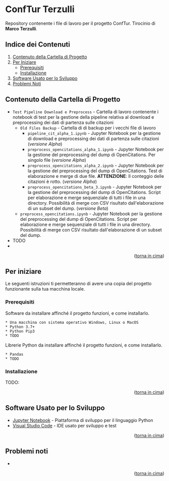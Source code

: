 # ConfTur Terzulli
Repository contenente i file di lavoro per il progetto ConfTur. Tirocinio di **Marco Terzulli**.

## Indice dei Contenuti
<ol>
	<li>
		<a href="#contenuto-della-cartella-di-progetto">Contenuto della Cartella di Progetto</a>
	</li>
	<li>
		<a href="#per-iniziare">Per Iniziare</a>
		<ul>
			<li><a href="#prerequisiti">Prerequisiti</a></li>
			<li><a href="#installaione">Installazione</a></li>
		</ul>
	</li>
	<li><a href="#software-usato-per-lo-sviluppo">Software Usato per lo Sviluppo</a></li>
	<li><a href="#problemi-noti">Problemi Noti</a></li>
</ol>

## Contenuto della Cartella di Progetto
 * ```Test Pipeline Download e Preprocess``` - Cartella di lavoro contenente i notebook di test per la gestione della pipeline relativa al download e preprocessing dei dati di partenza sulle citazioni
	* ```Old Files Backup``` - Cartella di di backup per i vecchi file di lavoro
		*  ```pipeline_cit_alpha_1.ipynb``` - Jupyter Notebook per la gestione di download e preprocessing dei dati di partenza sulle citazioni (*versione Alpha*)
		*  ```preprocess_opencitations_alpha_1.ipynb``` - Jupyter Notebook per la gestione del preprocessing del dump di OpenCitations. Per singolo file (*versione Alpha*)
		*  ```preprocess_opencitations_alpha_2.ipynb``` - Jupyter Notebook per la gestione del preprocessing del dump di OpenCitations. Test di elaborazione e merge di due file. **ATTENZIONE**: Il conteggio delle citazioni è rotto. (*versione Alpha*)
		*  ```preprocess_opencitations_beta_3.ipynb``` - Jupyter Notebook per la gestione del preprocessing del dump di OpenCitations.  Script per elaborazione e merge sequenziale di tutti i file in una directory. Possibilità di merge con CSV risultato dall'elaborazione di un subset del dump. (*versione Beta*)
	*  ```preprocess_opencitations.ipynb``` - Jupyter Notebook per la gestione del preprocessing del dump di OpenCitations.  Script per elaborazione e merge sequenziale di tutti i file in una directory. Possibilità di merge con CSV risultato dall'elaborazione di un subset del dump.
 * TODO
 * 

<p align="right">(<a href="#top">torna in cima</a>)</p>
 
 
## Per iniziare

Le seguenti istruzioni ti permetteranno di avere una copia del progetto funzionante sulla tua macchina locale.

### Prerequisiti

Software da installare affinché il progetto funzioni, e come installarlo.

```
* Una macchina con sistema operativo Windows, Linux o MacOS
* Python 3.7+
* Python Pip3
* TODO
```

Librerie Python da installare affinché il progetto funzioni, e come installarlo.

```
* Pandas
* TODO
```

### Installazione

TODO: <br />

<p align="right">(<a href="#top">torna in cima</a>)</p>



## Software Usato per lo Sviluppo
* [Jupyter Notebook](https://jupyter.org/) - Piattaforma di sviluppo per il linguaggio Python
* [Visual Studio Code](https://code.visualstudio.com/) - IDE usato per sviluppo e test

<p align="right">(<a href="#top">torna in cima</a>)</p>

## Problemi noti
* 

<p align="right">(<a href="#top">torna in cima</a>)</p>
